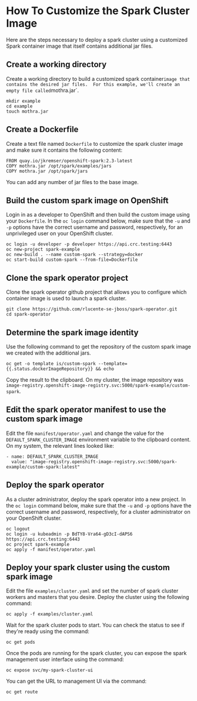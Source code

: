 # How To Customize the Spark Cluster Image
Here are the steps necessary to deploy a spark cluster using a
customized Spark container image that itself contains additional
jar files.

## Create a working directory
Create a working directory to build a customized spark container`
image that contains the desired jar files.  For this example, we'll
create an empty file called `mothra.jar`.

    mkdir example
    cd example
    touch mothra.jar

## Create a Dockerfile
Create a text file named `Dockerfile` to customize the spark cluster
image and make sure it contains the following content:

    FROM quay.io/jkremser/openshift-spark:2.3-latest
    COPY mothra.jar /opt/spark/examples/jars
    COPY mothra.jar /opt/spark/jars

You can add any number of jar files to the base image.

## Build the custom spark image on OpenShift
Login in as a developer to OpenShift and then build the custom image
using your `Dockerfile`.  In the `oc login` command below, make
sure that the `-u` and `-p` options have the correct username and
password, respectively, for an unprivileged user on your OpenShift
cluster.

    oc login -u developer -p developer https://api.crc.testing:6443
    oc new-project spark-example
    oc new-build . --name custom-spark --strategy=docker
    oc start-build custom-spark --from-file=Dockerfile
    
## Clone the spark operator project
Clone the spark operator github project that allows you to configure
which container image is used to launch a spark cluster.

    git clone https://github.com/rlucente-se-jboss/spark-operator.git
    cd spark-operator

## Determine the spark image identity
Use the following command to get the repository of the custom spark
image we created with the additional jars.

    oc get -o template is/custom-spark --template={{.status.dockerImageRepository}} && echo

Copy the result to the clipboard.  On my cluster, the image repository was `image-registry.openshift-image-registry.svc:5000/spark-example/custom-spark`.

## Edit the spark operator manifest to use the custom spark image
Edit the file `manifest/operator.yaml` and change the value for the
`DEFAULT_SPARK_CLUSTER_IMAGE` environment variable to the clipboard
content.  On my system, the relevant lines looked like:

    - name: DEFAULT_SPARK_CLUSTER_IMAGE
      value: "image-registry.openshift-image-registry.svc:5000/spark-example/custom-spark:latest"

## Deploy the spark operator
As a cluster administrator, deploy the spark operator into a new
project.  In the `oc login` command below, make sure that the `-u`
and `-p` options have the correct username and password, respectively,
for a cluster administrator on your OpenShift cluster.

    oc logout
    oc login -u kubeadmin -p BdTY8-Vra64-gD3cI-dAPS6 https://api.crc.testing:6443
    oc project spark-example
    oc apply -f manifest/operator.yaml    

## Deploy your spark cluster using the custom spark image
Edit the file `examples/cluster.yaml` and set the number of spark
cluster workers and masters that you desire.  Deploy the cluster
using the following command:

    oc apply -f examples/cluster.yaml

Wait for the spark cluster pods to start.  You can check the status
to see if they're ready using the command:

    oc get pods

Once the pods are running for the spark cluster, you can expose the
spark management user interface using the command:

    oc expose svc/my-spark-cluster-ui

You can get the URL to management UI via the command:

    oc get route

